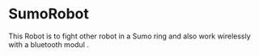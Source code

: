 # SumoRobot
This Robot is to fight other robot in a Sumo ring and also work wirelessly with a bluetooth modul .
